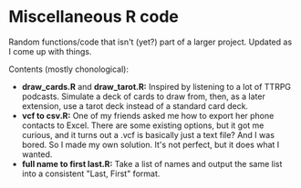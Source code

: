 # Miscellaneous R code
Random functions/code that isn't (yet?) part of a larger project. Updated as I come up with things.

Contents (mostly chonological):
* **draw_cards.R** and **draw_tarot.R:** Inspired by listening to a lot of TTRPG podcasts. Simulate a deck of cards to draw from, then, as a later extension, use a tarot deck instead of a standard card deck.
* **vcf to csv.R:** One of my friends asked me how to export her phone contacts to Excel. There are some existing options, but it got me curious, and it turns out a .vcf is basically just a text file? And I was bored. So I made my own solution. It's not perfect, but it does what I wanted.
* **full name to first last.R:** Take a list of names and output the same list into a consistent "Last, First" format.
